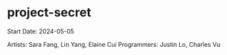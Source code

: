 # project-secret

Start Date: 2024-05-05

Artists: Sara Fang, Lin Yang, Elaine Cui
Programmers: Justin Lo, Charles Vu
